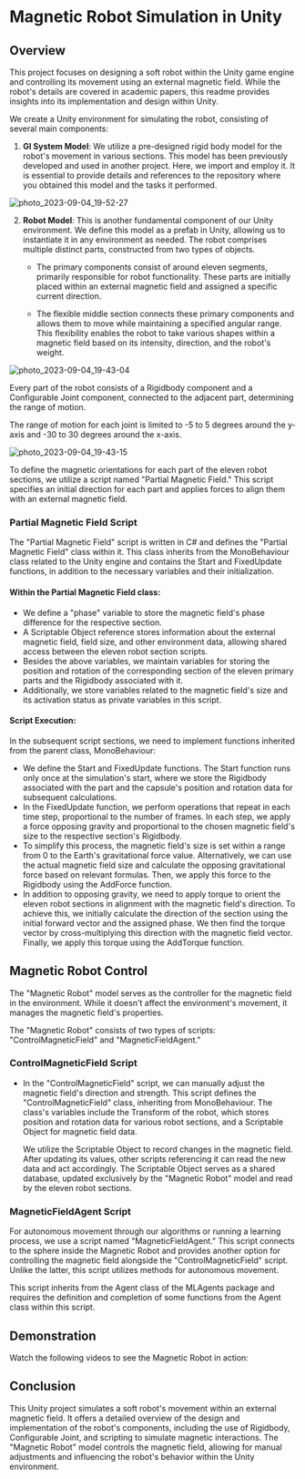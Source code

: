 # Magnetic Robot Simulation in Unity

## Overview

This project focuses on designing a soft robot within the Unity game engine and controlling its movement using an external magnetic field. While the robot's details are covered in academic papers, this readme provides insights into its implementation and design within Unity.

We create a Unity environment for simulating the robot, consisting of several main components:

1. **GI System Model**: We utilize a pre-designed rigid body model for the robot's movement in various sections. This model has been previously developed and used in another project. Here, we import and employ it. It is essential to provide details and references to the repository where you obtained this model and the tasks it performed.

![photo_2023-09-04_19-52-27](https://github.com/TroddenSpade/SoftRobot/assets/33734646/03adb9ef-2a7d-43a6-b721-9bc458bfdb28)


2. **Robot Model**: This is another fundamental component of our Unity environment. We define this model as a prefab in Unity, allowing us to instantiate it in any environment as needed. The robot comprises multiple distinct parts, constructed from two types of objects.

   - The primary components consist of around eleven segments, primarily responsible for robot functionality. These parts are initially placed within an external magnetic field and assigned a specific current direction.

   - The flexible middle section connects these primary components and allows them to move while maintaining a specified angular range. This flexibility enables the robot to take various shapes within a magnetic field based on its intensity, direction, and the robot's weight.

![photo_2023-09-04_19-43-04](https://github.com/TroddenSpade/SoftRobot/assets/33734646/14a2aca9-22df-43e4-8e0b-6211492de210)

Every part of the robot consists of a Rigidbody component and a Configurable Joint component, connected to the adjacent part, determining the range of motion.

The range of motion for each joint is limited to -5 to 5 degrees around the y-axis and -30 to 30 degrees around the x-axis.

![photo_2023-09-04_19-43-15](https://github.com/TroddenSpade/SoftRobot/assets/33734646/fb87a9af-60d6-4444-a987-3804a381d0db)

To define the magnetic orientations for each part of the eleven robot sections, we utilize a script named "Partial Magnetic Field." This script specifies an initial direction for each part and applies forces to align them with an external magnetic field.



### Partial Magnetic Field Script

The "Partial Magnetic Field" script is written in C# and defines the "Partial Magnetic Field" class within it. This class inherits from the MonoBehaviour class related to the Unity engine and contains the Start and FixedUpdate functions, in addition to the necessary variables and their initialization.

#### Within the Partial Magnetic Field class:

- We define a "phase" variable to store the magnetic field's phase difference for the respective section.
- A Scriptable Object reference stores information about the external magnetic field, field size, and other environment data, allowing shared access between the eleven robot section scripts.
- Besides the above variables, we maintain variables for storing the position and rotation of the corresponding section of the eleven primary parts and the Rigidbody associated with it.
- Additionally, we store variables related to the magnetic field's size and its activation status as private variables in this script.

#### Script Execution:

In the subsequent script sections, we need to implement functions inherited from the parent class, MonoBehaviour:

- We define the Start and FixedUpdate functions. The Start function runs only once at the simulation's start, where we store the Rigidbody associated with the part and the capsule's position and rotation data for subsequent calculations.
- In the FixedUpdate function, we perform operations that repeat in each time step, proportional to the number of frames. In each step, we apply a force opposing gravity and proportional to the chosen magnetic field's size to the respective section's Rigidbody.
- To simplify this process, the magnetic field's size is set within a range from 0 to the Earth's gravitational force value. Alternatively, we can use the actual magnetic field size and calculate the opposing gravitational force based on relevant formulas. Then, we apply this force to the Rigidbody using the AddForce function.
- In addition to opposing gravity, we need to apply torque to orient the eleven robot sections in alignment with the magnetic field's direction. To achieve this, we initially calculate the direction of the section using the initial forward vector and the assigned phase. We then find the torque vector by cross-multiplying this direction with the magnetic field vector. Finally, we apply this torque using the AddTorque function.

## Magnetic Robot Control

The "Magnetic Robot" model serves as the controller for the magnetic field in the environment. While it doesn't affect the environment's movement, it manages the magnetic field's properties.

The "Magnetic Robot" consists of two types of scripts: "ControlMagneticField" and "MagneticFieldAgent."

### ControlMagneticField Script

- In the "ControlMagneticField" script, we can manually adjust the magnetic field's direction and strength. This script defines the "ControlMagneticField" class, inheriting from MonoBehaviour. The class's variables include the Transform of the robot, which stores position and rotation data for various robot sections, and a Scriptable Object for magnetic field data.

   We utilize the Scriptable Object to record changes in the magnetic field. After updating its values, other scripts referencing it can read the new data and act accordingly. The Scriptable Object serves as a shared database, updated exclusively by the "Magnetic Robot" model and read by the eleven robot sections.

### MagneticFieldAgent Script

For autonomous movement through our algorithms or running a learning process, we use a script named "MagneticFieldAgent." This script connects to the sphere inside the Magnetic Robot and provides another option for controlling the magnetic field alongside the "ControlMagneticField" script. Unlike the latter, this script utilizes methods for autonomous movement.

This script inherits from the Agent class of the MLAgents package and requires the definition and completion of some functions from the Agent class within this script.

## Demonstration

Watch the following videos to see the Magnetic Robot in action:


## Conclusion

This Unity project simulates a soft robot's movement within an external magnetic field. It offers a detailed overview of the design and implementation of the robot's components, including the use of Rigidbody, Configurable Joint, and scripting to simulate magnetic interactions. The "Magnetic Robot" model controls the magnetic field, allowing for manual adjustments and influencing the robot's behavior within the Unity environment.
